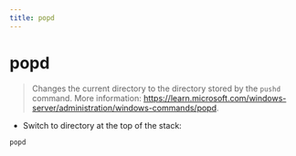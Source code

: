 ```yaml
---
title: popd
---
```

# popd

> Changes the current directory to the directory stored by the `pushd` command.
> More information: <https://learn.microsoft.com/windows-server/administration/windows-commands/popd>.

- Switch to directory at the top of the stack:

`popd`
